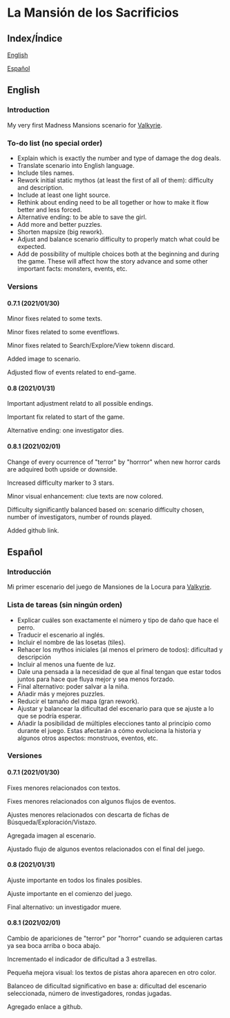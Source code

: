 # La Mansión de los Sacrificios

## Index/Índice

[English](#english)

[Español](#español)

## English

### Introduction

My very first Madness Mansions scenario for [Valkyrie](https://github.com/NPBruce/valkyrie).

### To-do list (no special order)

* Explain which is exactly the number and type of damage the dog deals.
* Translate scenario into English language.
* Include tiles names.
* Rework initial static mythos (at least the first of all of them): difficulty and description.
* Include at least one light source.
* Rethink about ending need to be all together or how to make it flow better and less forced.
* Alternative ending: to be able to save the girl.
* Add more and better puzzles.
* Shorten mapsize (big rework).
* Adjust and balance scenario difficulty to properly match what could be expected.
* Add de possibility of multiple choices both at the beginning and during the game. These will affect how the story advance and some other important facts: monsters, events, etc.

### Versions

#### 0.7.1 (2021/01/30)

Minor fixes related to some texts.

Minor fixes related to some eventflows.

Minor fixes related to Search/Explore/View tokenn discard.

Added image to scenario.

Adjusted flow of events related to end-game.

#### 0.8 (2021/01/31)

Important adjustment relatd to all possible endings.

Important fix related to start of the game.

Alternative ending: one investigator dies.

#### 0.8.1 (2021/02/01)

Change of every ocurrence of "terror" by "horrror" when new horror cards are adquired both upside or downside.

Increased difficulty marker to 3 stars.

Minor visual enhancement: clue texts are now colored.

Difficulty significantly balanced based on: scenario difficulty chosen, number of investigators, number of rounds played.

Added github link.



## Español

### Introducción

Mi primer escenario del juego de Mansiones de la Locura para [Valkyrie](https://github.com/NPBruce/valkyrie).

### Lista de tareas (sin ningún orden)

* Explicar cuáles son exactamente el número y tipo de daño que hace el perro.
* Traducir el escenario al inglés.
* Incluir el nombre de las losetas (tiles).
* Rehacer los mythos iniciales (al menos el primero de todos): dificultad y descripción
* Incluir al menos una fuente de luz.
* Dale una pensada a la necesidad de que al final tengan que estar todos juntos para hace que fluya mejor y sea menos forzado.
* Final alternativo: poder salvar a la niña.
* Añadir más y mejores puzzles.
* Reducir el tamaño del mapa (gran rework).
* Ajustar y balancear la dificultad del escenario para que se ajuste a lo que se podría esperar.
* Añadir la posibilidad de múltiples elecciones tanto al principio como durante el juego. Estas afectarán a cómo evoluciona la historia y algunos otros aspectos: monstruos, eventos, etc.

### Versiones

#### 0.7.1 (2021/01/30)

Fixes menores relacionados con textos.

Fixes menores relacionados con algunos flujos de eventos.

Ajustes menores relacionados con descarta de fichas de Búsqueda/Exploración/Vistazo.

Agregada imagen al escenario.

Ajustado flujo de algunos eventos relacionados con el final del juego.

#### 0.8 (2021/01/31)

Ajuste importante en todos los finales posibles.

Ajuste importante en el comienzo del juego.

Final alternativo: un investigador muere.

#### 0.8.1 (2021/02/01)

Cambio de apariciones de "terror" por "horror" cuando se adquieren cartas ya sea boca arriba o boca abajo.

Incrementado el indicador de dificultad a 3 estrellas.

Pequeña mejora visual: los textos de pistas ahora aparecen en otro color.

Balanceo de dificultad significativo en base a: dificultad del escenario seleccionada, número de investigadores, rondas jugadas.

Agregado enlace a github.
